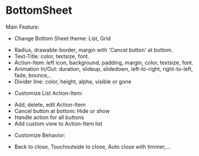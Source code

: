 # BottomSheet
Main Feature:
- Change Bottom Sheet theme: List, Grid
+ Radius, drawable-border, margin with 'Cancel button' at bottom.
+ Text-Title: color, textsize, font.
+ Action-Item: left icon, background, padding, margin, color, textsize, font.
+ Animation In/Out: duration, slideup, slidedown, left-to-right, right-to-left, fade, bounce,..
+ Divider line: color, height, alpha, visible or gone

- Customize List Action-Item:
+ Add, delete, edit Action-Item
+ Cancel button at bottom: Hide or show
+ Handle action for all buttons
+ Add custom view to Action-Item list

- Customize Behavior:
+ Back to close, Touchoutside to close, Auto close with timmer,...
